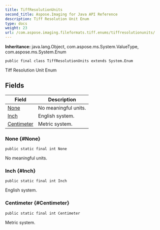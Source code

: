 ```yaml
---
title: TiffResolutionUnits
second_title: Aspose.Imaging for Java API Reference
description: Tiff Resolution Unit Enum
type: docs
weight: 23
url: /com.aspose.imaging.fileformats.tiff.enums/tiffresolutionunits/
---
```

**Inheritance:**
java.lang.Object, com.aspose.ms.System.ValueType, com.aspose.ms.System.Enum
```
public final class TiffResolutionUnits extends System.Enum
```

Tiff Resolution Unit Enum
## Fields

| Field | Description |
| --- | --- |
| [None](#None) | No meaningful units. |
| [Inch](#Inch) | English system. |
| [Centimeter](#Centimeter) | Metric system. |
### None {#None}
```
public static final int None
```


No meaningful units.

### Inch {#Inch}
```
public static final int Inch
```


English system.

### Centimeter {#Centimeter}
```
public static final int Centimeter
```


Metric system.

